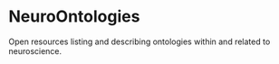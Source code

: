 # NeuroOntologies
Open resources listing and describing ontologies within and related to neuroscience.
